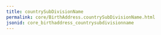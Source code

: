 ```yaml
---
title: countrySubDivisionName
permalink: core/BirthAddress.countrySubDivisionName.html
jsonid: core_birthaddress_countrysubdivisionname
---
```


